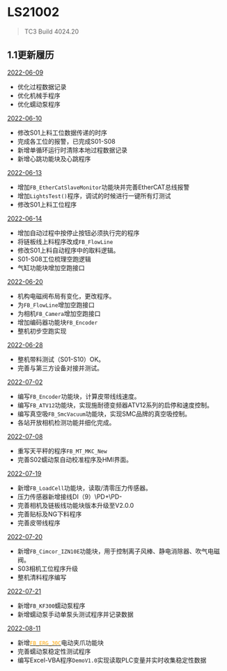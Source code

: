 # LS21002
>TC3 Build 4024.20 
## 1.1更新履历

  [2022-06-09](https://github.com/AutomanH/TC3-LS21002/commit/dadd780a9d03594e35c87b4cd09d5160e1dc4833)
  - 优化过程数据记录
  - 优化机械手程序
  - 优化蠕动泵程序

  [2022-06-10](https://github.com/AutomanH/TC3-LS21002/commit/589766bdabcdaf9883239b8639c98740bfb37b4a)
  - 修改S01上料工位数据传递的时序
  - 完成各工位的报警，已完成S01-S08
  - 新增单循环运行时清除本地过程数据记录
  - 新增心跳功能块及心跳程序

[2022-06-13](https://github.com/AutomanH/TC3-LS21002/commit/e85dc65408d55dd9d82e14824fc71b984ce8424f)

- 增加`FB_EtherCatSlaveMonitor`功能块并完善EtherCAT总线报警
- 增加`LightsTest()`程序，调试的时候进行一键所有灯测试
- 修改S01上料工位程序

[2022-06-14]()

- 增加自动过程中按停止按钮必须执行完的程序
- 将链板线上料程序改成`FB_FlowLine`
- 修改S01上料自动程序中的取料逻辑。
- S01-S08工位梳理空跑逻辑
- 气缸功能块增加空跑接口

[2022-06-20](https://github.com/AutomanH/TC3-LS21002/commit/75fa6e349fea645954731f54f0b29e81ae81aa1b)

- 机构电磁阀布局有变化，更改程序。
- 为`FB_FlowLine`增加空跑接口
- 为相机`FB_Camera`增加空跑接口
- 增加编码器功能块`FB_Encoder`
- 整机初步空跑实现

[2022-06-28](https://github.com/AutomanH/TC3-LS21002/commit/c352546fad6a45a2b2319579a8d833d747b17651)

- 整机带料测试（S01-S10）OK。
- 完善与第三方设备对接并测试。

[2022-07-02]()

- 编写`FB_Encoder`功能块，计算皮带线线速度。
- 编写`FB_ATV12`功能块，实现施耐德变频器ATV12系列的启停和速度控制。
- 编写真空吸`FB_SmcVacuum`功能块，实现SMC品牌的真空吸控制。
- 各站开放相机检测功能并细化完成。

[2022-07-08](https://github.com/AutomanH/TC3-LS21002/commit/ef672a08b6741f9c4fd0b36c50ada722219190c0)

- 重写天平秤的程序`FB_MT_MKC_New`
- 完善S02蠕动泵自动校准程序及HMI界面。

[2022-07-19](https://github.com/AutomanH/TC3-LS21002/commit/158ee08dc95c8023eed40bea09e5035c21c53cb1)

- 新增`FB_LoadCell`功能块，读取/清零压力传感器。
- 压力传感器新增接线DI（9）\PD+\PD-
- 完善相机及链板线功能块版本升级至V2.0.0
- 完善贴标及NG下料程序
- 完善皮带线程序

[2022-07-20](https://github.com/AutomanH/TC3-LS21002/commit/713a6bf9aa3a462f4a553d1b65d4f2e9dd2ceb78)

- 新增`FB_Cimcor_IZN10E`功能块，用于控制离子风棒、静电消除器、吹气电磁阀。
- S03相机工位程序升级
- 整机清料程序编写

[2022-07-21](https://github.com/AutomanH/TC3-LS21002/commit/0e9f62427f5b2e2f75ed34233d0bfb10c5002386)

- 新增`FB_KF300`蠕动泵程序
- 新增蠕动泵手动单泵头测试程序并记录数据

[2022-08-11]()

- 新增<u><font color =Orange>`FB_ERG_30C`</font></u>电动夹爪功能块
- 完善蠕动泵稳定性测试程序
- 编写Excel-VBA程序`DemoV1.0`实现读取PLC变量并实时收集稳定性数据

